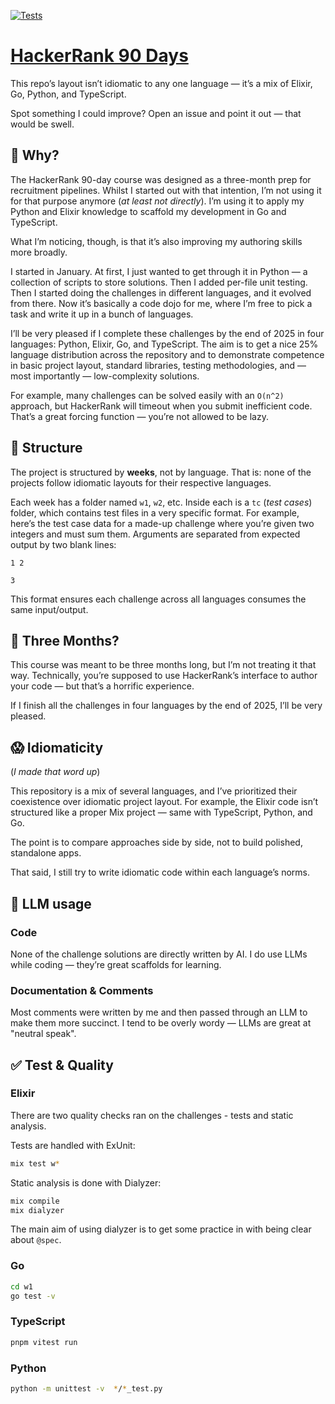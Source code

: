 [![Tests](https://github.com/treejamie/hackerrank-90days/actions/workflows/test.yml/badge.svg)](https://github.com/treejamie/hackerrank-90days/actions/workflows/test.yml)

# [HackerRank 90 Days](https://www.hackerrank.com/interview/preparation-kits/three-month-preparation-kit/three-month-week-three/challenges)

This repo’s layout isn’t idiomatic to any one language — it’s a mix of Elixir, Go, Python, and TypeScript.

Spot something I could improve? Open an issue and point it out — that would be swell.

## 🙋 Why?

The HackerRank 90-day course was designed as a three-month prep for recruitment pipelines. Whilst I started out with that intention, I’m not using it for that purpose anymore (_at least not directly_). I’m using it to apply my Python and Elixir knowledge to scaffold my development in Go and TypeScript.

What I’m noticing, though, is that it’s also improving my authoring skills more broadly.

I started in January. At first, I just wanted to get through it in Python — a collection of scripts to store solutions. Then I added per-file unit testing. Then I started doing the challenges in different languages, and it evolved from there. Now it’s basically a code dojo for me, where I’m free to pick a task and write it up in a bunch of languages.

I’ll be very pleased if I complete these challenges by the end of 2025 in four languages: Python, Elixir, Go, and TypeScript. The aim is to get a nice 25% language distribution across the repository and to demonstrate competence in basic project layout, standard libraries, testing methodologies, and — most importantly — low-complexity solutions.

For example, many challenges can be solved easily with an `O(n^2)` approach, but HackerRank will timeout when you submit inefficient code. That’s a great forcing function — you’re not allowed to be lazy.

## 🧱 Structure

The project is structured by **weeks**, not by language. That is: none of the projects follow idiomatic layouts for their respective languages.

Each week has a folder named `w1`, `w2`, etc. Inside each is a `tc` (_test cases_) folder, which contains test files in a very specific format. For example, here’s the test case data for a made-up challenge where you’re given two integers and must sum them. Arguments are separated from expected output by two blank lines:

```plaintext
1 2

3
```

This format ensures each challenge across all languages consumes the same input/output.

## 📅 Three Months?

This course was meant to be three months long, but I’m not treating it that way. Technically, you’re supposed to use HackerRank’s interface to author your code — but that’s a horrific experience.

If I finish all the challenges in four languages by the end of 2025, I’ll be very pleased.

## 😱 Idiomaticity

(_I made that word up_)

This repository is a mix of several languages, and I’ve prioritized their coexistence over idiomatic project layout. For example, the Elixir code isn’t structured like a proper Mix project — same with TypeScript, Python, and Go.

The point is to compare approaches side by side, not to build polished, standalone apps.

That said, I still try to write idiomatic code within each language’s norms.

## 🤖 LLM usage

### Code

None of the challenge solutions are directly written by AI. I do use LLMs while coding — they’re great scaffolds for learning.

### Documentation & Comments

Most comments were written by me and then passed through an LLM to make them more succinct. I tend to be overly wordy — LLMs are great at "neutral speak".


## ✅ Test & Quality

### Elixir

There are two quality checks ran on the challenges -  tests and static analysis.

Tests are handled with ExUnit:

```bash
mix test w*
```

Static analysis is done with Dialyzer:

```bash
mix compile
mix dialyzer
```

The main aim of using dialyzer is to get some practice in with being clear about `@spec`.

### Go

```bash
cd w1
go test -v
```

### TypeScript

```bash
pnpm vitest run
```


### Python

```bash
python -m unittest -v  */*_test.py
```
